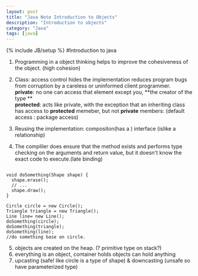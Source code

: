 ```yaml
---
layout: post
title: "Java Note Introduction to Objects"
description: "Introduction to objects"
category: "Java"
tags: [java]
---
```

{% include JB/setup %}
#Introduction to java
1. Programming in a object thinking helps to improve the cohesiveness of the object. (high cohesion)

2. Class:  access control hides the implementation reduces program bugs from corruption by a careless or uninformed client programmer.  
	**private**: no one can access that element except you, **the creator of the type **  
	**protected**: acts like private, with the exception that an inheriting class has access to **protected** memeber, but not **private** members:
(default access : package access)

3. Reusing the implementation: compositon(has a )  interface (islike a relationship)

4. The compliler does ensure that the method exists and performs type checking on the arguments and return value, but it doesn't know the exact code to execute.(late binding)

```

void doSomething(Shape shape) {  shape.erase();  // ...  shape.draw();}

Circle circle = new Circle();Triangle triangle = new Triangle();Line line= new Line();doSomething(circle);doSomething(triangle);doSomething(line);	
//do something base on circle.
```

5. objects are created on the heap. (? primitive type on stack?)
6. everything is an object, container holds objects can hold anything
7. upcasting (safe! like circle is a type of shape) & downcasting (unsafe so have parameterized type)